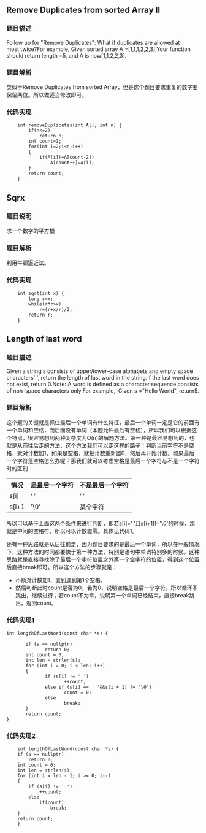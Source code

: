 
## Remove Duplicates from sorted Array II

### 题目描述


Follow up for "Remove Duplicates":
What if duplicates are allowed at most twice?For example,
Given sorted array A =[1,1,1,2,2,3],Your function should return length =5, and A is now[1,1,2,2,3].

### 题目解析

类似于Remove Duplicates from sorted Array，但是这个题目要求重复的数字要保留两位。所以做适当修改即可。


### 代码实现

```
    int removeDuplicates(int A[], int n) {
        if(n<=2)
            return n;
        int count=2;
        for(int i=2;i<n;i++)
        {
            if(A[i]!=A[count-2])
                A[count++]=A[i];
        }
        return count;
    }
```

## Sqrx

### 题目说明
求一个数字的平方根

### 题目解析
利用牛顿逼近法。

### 代码实现

```
    int sqrt(int x) {
        long r=x;
		while(r*r>x)
			r=(r+x/r)/2;
		return r;
    }
```

## Length of last word

### 题目描述


Given a string s consists of upper/lower-case alphabets and empty space characters' ', return the length of last word in the string.If the last word does not exist, return 0.Note: A word is defined as a character sequence consists of non-space characters only.For example, 
Given s ="Hello World",
return5.

### 题目解析
这个题的关键就是抓住最后一个单词有什么特征，最后一个单词一定是它的前面有一个单词和空格，而后面没有单词（本题允许最后有空格），所以我们可以根据这个特点，很容易想到两种复杂度为O(n)的解题方法。第一种是最容易想到的，也就是从前往后走的方法，这个方法我们可以走这样的路子：判断当前字符不是空格，就对计数加1，如果是空格，就把计数重新置0，然后再开始计数。如果最后一个字符是空格怎么办呢？那我们就可以考虑空格是最后一个字符与不是一个字符时的区别：

| 情况 |是最后一个字符  |不是最后一个字符  |
| --- | --- | --- |
| s[i] |‘ ’  |‘ ’  |
| s[i+1 | '\0' |某个字符  |

所以可以基于上面这两个条件来进行判断，即若s[i]=' '且s[i+1]!='\0'的时候，那就是中间的空格符，所以可以计数置零。具体见代码1。

还有一种思路就是从后往前走，因为题目要求的是最后一个单词，所以在一般情况下，这种方法的时间都要快于第一种方法，特别是语句中单词特别多的时候。这种思路就是直接寻找除了最后一个字符位置之外第一个空字符的位置，得到这个位置后直接break即可。所以这个方法的步骤就是：

- 不断对计数加1，直到遇到第1个空格。
- 然后判断此时count是否为0，若为0，说明空格是最后一个字符，所以循环不跳出，继续进行；若count不为零，说明第一个单词已经结束，直接break跳出，返回count。


### 代码实现1

```
int lengthOfLastWord(const char *s) {

       if (s == nullptr)
              return 0;
       int count = 0;
       int len = strlen(s);
       for (int i = 0; i < len; i++)
       {
              if (s[i] != ' ')
                     ++count;
              else if (s[i] == ' '&&s[i + 1] != '\0')
                     count = 0;
              else
                     break;
       }
       return count;
}
```



### 代码实现2

```
    int lengthOfLastWord(const char *s) {
	if (s == nullptr)
		return 0;
	int count = 0;
	int len = strlen(s);
	for (int i = len - 1; i >= 0; i--)
	{
		if (s[i] != ' ')
			++count;
		else
			if(count)
				break;
	}
	return count;
    }
```